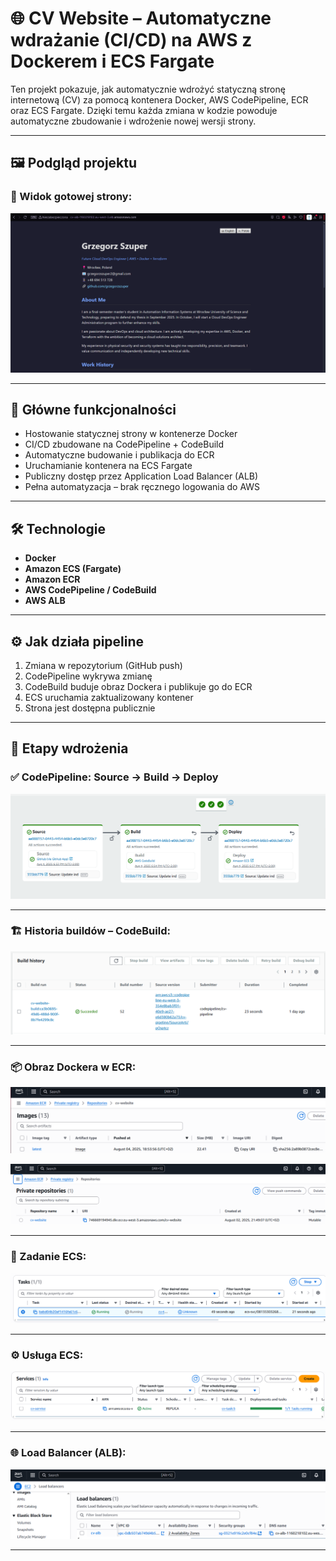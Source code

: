 # 🌐 CV Website – Automatyczne wdrażanie (CI/CD) na AWS z Dockerem i ECS Fargate

Ten projekt pokazuje, jak automatycznie wdrożyć statyczną stronę internetową (CV) za pomocą kontenera Docker, AWS CodePipeline, ECR oraz ECS Fargate. Dzięki temu każda zmiana w kodzie powoduje automatyczne zbudowanie i wdrożenie nowej wersji strony.

---

## 🖼️ Podgląd projektu

### 📄 Widok gotowej strony:

![Widok strony](screenshots/website-preview.png)

---

## 🚀 Główne funkcjonalności

- Hostowanie statycznej strony w kontenerze Docker
- CI/CD zbudowane na CodePipeline + CodeBuild
- Automatyczne budowanie i publikacja do ECR
- Uruchamianie kontenera na ECS Fargate
- Publiczny dostęp przez Application Load Balancer (ALB)
- Pełna automatyzacja – brak ręcznego logowania do AWS

---

## 🛠️ Technologie

- **Docker**
- **Amazon ECS (Fargate)**
- **Amazon ECR**
- **AWS CodePipeline / CodeBuild**
- **AWS ALB**

---

## ⚙️ Jak działa pipeline

1. Zmiana w repozytorium (GitHub push)
2. CodePipeline wykrywa zmianę
3. CodeBuild buduje obraz Dockera i publikuje go do ECR
4. ECS uruchamia zaktualizowany kontener
5. Strona jest dostępna publicznie

---

## 🔄 Etapy wdrożenia

### ✅ CodePipeline: Source → Build → Deploy

![CodePipeline](screenshots/codepipeline.png)

---

### 🏗️ Historia buildów – CodeBuild:

![Build history](screenshots/codebuild-history.png)

---

### 📦 Obraz Dockera w ECR:

![ECR Images](screenshots/ecr-images.png)

![ECR Repo](screenshots/ecr-repo.png)

---

### 🚢 Zadanie ECS:

![ECS Task](screenshots/ecs-task.png)

---

### ⚙️ Usługa ECS:

![ECS Service](screenshots/ecs-service.png)

---

### 🌐 Load Balancer (ALB):

![Load Balancer](screenshots/alb.png)

---


